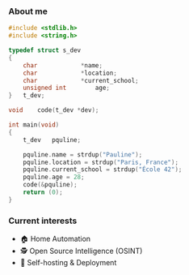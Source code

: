 ### About me

```c
#include <stdlib.h>
#include <string.h>

typedef struct s_dev
{
	char			*name;
	char			*location;
	char			*current_school;
	unsigned int		age;
}	t_dev;

void	code(t_dev *dev);

int	main(void)
{
	t_dev	pquline;

	pquline.name = strdup("Pauline");
	pquline.location = strdup("Paris, France");
	pquline.current_school = strdup("École 42");
	pquline.age = 28;
	code(&pquline);
	return (0);
}
```

### Current interests

- 🏠 Home Automation
- 🕵️ Open Source Intelligence (OSINT)
- 🚀 Self-hosting & Deployment
